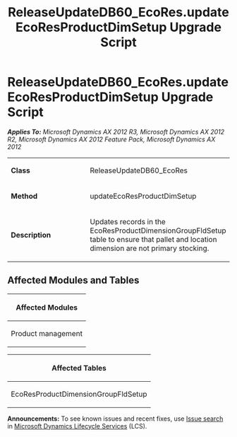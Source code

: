 ﻿---
title: ReleaseUpdateDB60_EcoRes.updateEcoResProductDimSetup Upgrade Script
TOCTitle: ReleaseUpdateDB60_EcoRes.updateEcoResProductDimSetup Upgrade Script
ms:assetid: 76da9943-848a-061e-83a3-58041b5fd681
ms:mtpsurl: https://msdn.microsoft.com/en-us/library/JJ719362(v=AX.60)
ms:contentKeyID: 49709153
ms.date: 05/18/2015
mtps_version: v=AX.60
---

# ReleaseUpdateDB60\_EcoRes.updateEcoResProductDimSetup Upgrade Script 


_**Applies To:** Microsoft Dynamics AX 2012 R3, Microsoft Dynamics AX 2012 R2, Microsoft Dynamics AX 2012 Feature Pack, Microsoft Dynamics AX 2012_

<table>
<colgroup>
<col style="width: 50%" />
<col style="width: 50%" />
</colgroup>
<tbody>
<tr class="odd">
<td><p><strong>Class</strong></p></td>
<td><p>ReleaseUpdateDB60_EcoRes</p></td>
</tr>
<tr class="even">
<td><p><strong>Method</strong></p></td>
<td><p>updateEcoResProductDimSetup</p></td>
</tr>
<tr class="odd">
<td><p><strong>Description</strong></p></td>
<td><p>Updates records in the EcoResProductDimensionGroupFldSetup table to ensure that pallet and location dimension are not primary stocking.</p></td>
</tr>
</tbody>
</table>


## Affected Modules and Tables

<table>
<colgroup>
<col style="width: 100%" />
</colgroup>
<thead>
<tr class="header">
<th><p>Affected Modules</p></th>
</tr>
</thead>
<tbody>
<tr class="odd">
<td><p>Product management</p></td>
</tr>
</tbody>
</table>


<table>
<colgroup>
<col style="width: 100%" />
</colgroup>
<thead>
<tr class="header">
<th><p>Affected Tables</p></th>
</tr>
</thead>
<tbody>
<tr class="odd">
<td><p>EcoResProductDimensionGroupFldSetup</p></td>
</tr>
</tbody>
</table>

  
**Announcements:** To see known issues and recent fixes, use [Issue search](http://go.microsoft.com/fwlink/?linkid=389258) in [Microsoft Dynamics Lifecycle Services](http://go.microsoft.com/fwlink/?linkid=306505) (LCS).

